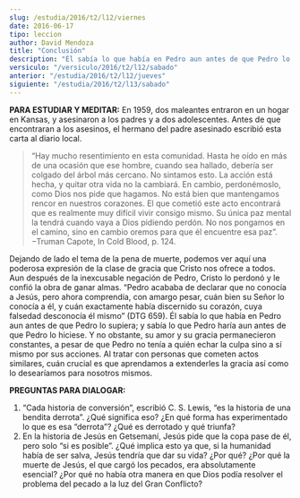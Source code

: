 ```yaml
---
slug: /estudia/2016/t2/l12/viernes
date: 2016-06-17
tipo: leccion
author: David Mendoza
title: "Conclusión"
description: "Él sabía lo que había en Pedro aun antes de que Pedro lo supiera; y sabía  lo que Pedro haría aun antes de que Pedro lo hiciese. Y no obstante, su amor y  su gracia permanecieron constantes, a pesar de que Pedro no tenía a quién  echar la culpa sino a sí mismo por sus ..."
versiculo: "/versiculo/2016/t2/l12/sabado"
anterior: "/estudia/2016/t2/l12/jueves"
siguiente: "/estudia/2016/t2/l13/sabado"
---
```


**PARA ESTUDIAR Y MEDITAR:** En 1959, dos maleantes entraron en un hogar en Kansas, y asesinaron a los padres y a dos adolescentes. Antes de que encontraran a los asesinos, el hermano del padre asesinado escribió esta carta al diario local.

> “Hay mucho resentimiento en esta comunidad. Hasta he oído en más de una ocasión que ese hombre, cuando sea hallado, debería ser colgado del árbol más cercano. No sintamos esto. La acción está hecha, y quitar otra vida no la cambiará. En cambio, perdonémoslo, como Dios nos pide que hagamos. No está bien que mantengamos rencor en nuestros corazones. El que cometió este acto encontrará que es realmente muy difícil vivir consigo mismo. Su única paz mental la tendrá cuando vaya a Dios pidiendo perdón. No nos pongamos en el camino, sino en cambio oremos para que él encuentre esa paz”.−Truman Capote, In Cold Blood, p. 124.

Dejando de lado el tema de la pena de muerte, podemos ver aquí una poderosa expresión de la clase de gracia que Cristo nos ofrece a todos. Aun después de la inexcusable negación de Pedro, Cristo lo perdonó y le confió la obra de ganar almas. “Pedro acababa de declarar que no conocía a Jesús, pero ahora comprendía, con amargo pesar, cuán bien su Señor lo conocía a él, y cuán exactamente había discernido su corazón, cuya falsedad desconocía él mismo” (DTG 659). Él sabía lo que había en Pedro aun antes de que Pedro lo supiera; y sabía lo que Pedro haría aun antes de que Pedro lo hiciese. Y no obstante, su amor y su gracia permanecieron constantes, a pesar de que Pedro no tenía a quién echar la culpa sino a sí mismo por sus acciones. Al tratar con personas que cometen actos similares, cuán crucial es que aprendamos a extenderles la gracia así como lo desearíamos para nosotros mismos.

**PREGUNTAS PARA DIALOGAR:**

1. “Cada historia de conversión”, escribió C. S. Lewis, “es la historia de una bendita derrota”. ¿Qué significa eso? ¿En qué forma has experimentado lo que es esa “derrota”? ¿Qué es derrotado y qué triunfa?
2. En la historia de Jesús en Getsemaní, Jesús pide que la copa pase de él, pero solo “si es posible”. ¿Qué implica esto ya que, si la humanidad había de ser salva, Jesús tendría que dar su vida? ¿Por qué? ¿Por qué la muerte de Jesús, el que cargó los pecados, era absolutamente esencial? ¿Por qué no había otra manera en que Dios podía resolver el problema del pecado a la luz del Gran Conflicto?
